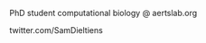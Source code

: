PhD student computational biology @ aertslab.org

twitter.com/SamDieltiens
<!--
**SamDieltiens/SamDieltiens** is a ✨ _special_ ✨ repository because its `README.md` (this file) appears on your GitHub profile.



